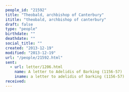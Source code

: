 ```yaml
---
people_id: "21592"
title: "Theobald, archbishop of Canterbury"
ititle: "theobald, archbishop of canterbury"
draft: false
type: "people"
birthdate: ""
deathdate: ""
social_title: ""
created: "2013-12-19"
modified: "2013-12-19"
url: "/people/21592.html"
sent:
  - url: letter/1206.html
    name: A letter to Adelidis of Barking (1156-57)
    iname: a letter to adelidis of barking (1156-57)
received:
---
```

